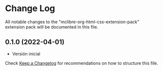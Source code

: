 # Change Log
All notable changes to the "mclibre-org-html-css-extension-pack" extension pack will be documented in this file.

## 0.1.0 (2022-04-01)
- Versión inicial

Check [Keep a Changelog](http://keepachangelog.com/) for recommendations on how to structure this file.

